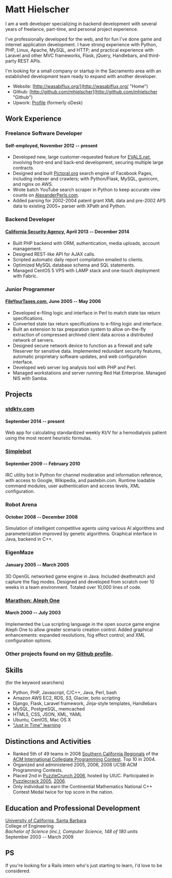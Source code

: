 Matt Hielscher
==============

I am a web developer specializing in backend development with several years of freelance, part-time, and personal project experience.

I've professionally developed for the web, and for fun I've done game and internet application development. I have strong experience with Python, PHP, Linux, Apache, MySQL, and HTTP; and practical experience with Laravel and other MVC frameworks, Flask, jQuery, Handlebars, and third-party REST APIs.

I'm looking for a small company or startup in the Sacramento area with an established development team ready to expand with another developer.


- Website: [http://wasabiflux.org/](http://wasabiflux.org/ "Home")
- Github: [http://github.com/mhielscher](http://github.com/mhielscher "Github")
- Upwork: [Profile](https://www.upwork.com/users/~0183f111c1d08f6e32 "Upwork Profile") (formerly oDesk)


Work Experience
---------------

### Freelance Software Developer
#### Self-employed, November 2012 -- present

- Developed new, large customer-requested feature for [EVALS.net][19], involving front-end and back-end development, securing multiple large contracts.
- Designed and built [Pictoral.org][1] search engine of Facebook Pages, including indexer and crawlers; with Python/Flask, MySQL, gunicorn, and nginx on AWS.
- Wrote batch YouTube search scraper in Python to keep accurate view counts on [AlexanderPerls.com][2].
- Added parsing for 2002-2004 patent grant XML data and pre-2002 APS data to existing 2005+ parser with XPath and Python.

### Backend Developer
#### [California Security Agency][17], April 2013 -- December 2014

- Built PHP backend with ORM, authentication, media uploads, account management.
- Designed REST-like API for AJAX calls.
- Scripted automatic daily report compilation emailed to clients.
- Optimized MySQL database schema and SQL statements.
- Managed CentOS 5 VPS with LAMP stack and one-touch deployment with Fabric.

### Junior Programmer
#### [FileYourTaxes.com][3], June 2005 -- May 2006  

- Developed e-filing logic and interface in Perl to match state tax return specifications.
- Converted state tax return specifications to e-filing logic and interface.
- Built an extension to tax preparation system to allow on-the-fly extraction of compressed archived client data across a distributed network of servers.
- Designed secure network device to function as a firewall and safe fileserver for sensitive data. Implemented redundant security features, automatic proprietary software updates, and web configuration interface.
- Developed web server log analysis tool with PHP and Perl.
- Managed workstations and server running Red Hat Enterprise. Managed NIS with Samba.


Projects
--------

### [stdktv.com][15]
#### September 2014 -- present

Web app for calculating standardized weekly Kt/V for a hemodialysis patient using the most recent heuristic formulas.

### [Simplebot][4]
#### September 2009 -- February 2010  

IRC utility bot in Python for channel moderation and information reference, with access to Google, Wikipedia, and pastebin.com. Runtime loadable command modules, user authentication and access levels, XML configuration.

### Robot Arena  
#### October 2008 -- December 2008

Simulation of intelligent competitive agents using various AI algorithms and parameterization improved by genetic algorithms. Graphical interface in Java, backend in C++.

### EigenMaze  
#### January 2005 -- March 2005  

3D OpenGL networked game engine in Java. Included deathmatch and capture the flag modes. Designed and developed from scratch over 10 weeks in a team environment. Totaled over 10,000 lines of code.

### [Marathon: Aleph One][5]
#### March 2000 -- July 2003  

Implemented the Lua scripting language in the open source game engine Aleph One to allow greater scenario creation control. Added graphical enhancements: expanded resolutions, fog effect control; and XML configuration options.

### Other projects found on my [Github profile](http://github.com/mhielscher "Github").


Skills
------
(for the keyword searchers)

- Python, PHP, Javascript, C/C++, Java, Perl, bash
- Amazon AWS EC2, RDS, S3, Glacier, boto scripting
- Django, Flask, Laravel framework, Jinja-style templates, Handlebars
- MySQL, PostgreSQL, memcached
- HTML5, CSS, JSON, XML, YAML
- Ubuntu, CentOS, Mac OS X
- ["Just in Time" learning][18]


Distinctions and Activities
---------------------------

- Ranked 5th of 49 teams in 2008 [Southern California Regionals][6] of the [ACM International Collegiate Programming Contest][7]. Top 10 in 2004.
- Organized and administered 2005, 2006, 2008 UCSB ACM Programming Contests.
- Placed 2nd in [PuzzleCrunch 2006][8], hosted by UIUC. Participated in [Puzzlecrack 2005][9], [2006][10].
- Only individual to earn the Continential Mathematics National C++ Contest Medal twice for top score in the nation.


Education and Professional Development
-------------------------------------- 

[University of California, Santa Barbara][11]  
College of Engineering  
*Bachelor of Science (inc.), Computer Science, 148 of 180 units*  
September 2003 -- March 2009  



PS
--

If you're looking for a Rails intern who's just starting to learn, I'd love to be considered.


[1]: http://pictoral.org/
[2]: http://alexanderperls.com/
[3]: http://www.fileyourtaxes.com/
[4]: http://github.com/mhielscher/simplebot
[5]: http://source.bungie.org/
[6]: http://www.socalcontest.org/
[7]: http://icpc.baylor.edu/
[8]: http://bertjohnson.net/archives/puzzlecrack/eoh2006/about.asp
[9]: http://bertjohnson.net/archives/puzzlecrack/rp2005/about.asp
[10]: http://bertjohnson.net/archives/puzzlecrack/rp2006/about.asp
[11]: http://www.cs.ucsb.edu/
[12]: http://www.wasabiflux.org/resume/resume.pdf
[13]: http://www.wasabiflux.org/resume/resume.craigslist.md
[14]: http://www.wasabiflux.org/resume/resume.txt
[15]: http://stdktv.com/
[16]: http://tinychat.com/
[17]: http://calsecurity.us/
[18]: http://blog.codinghorror.com/keeping-up-and-just-in-time-learning/
[19]: http://evals.net/
